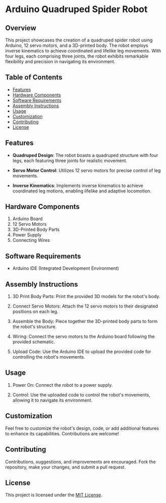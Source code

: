 # Arduino Quadruped Spider Robot

## Overview

This project showcases the creation of a quadruped spider robot using Arduino, 12 servo motors, and a 3D-printed body. The robot employs inverse kinematics to achieve coordinated and lifelike leg movements. With four legs, each comprising three joints, the robot exhibits remarkable flexibility and precision in navigating its environment.

## Table of Contents

- [Features](#features)
- [Hardware Components](#hardware-components)
- [Software Requirements](#software-requirements)
- [Assembly Instructions](#assembly-instructions)
- [Usage](#usage)
- [Customization](#customization)
- [Contributing](#contributing)
- [License](#license)

## Features

- **Quadruped Design**: The robot boasts a quadruped structure with four legs, each featuring three joints for realistic movement.
  
- **Servo Motor Control**: Utilizes 12 servo motors for precise control of leg movements.
  
- **Inverse Kinematics**: Implements inverse kinematics to achieve coordinated leg motions, enabling lifelike and adaptive locomotion.

## Hardware Components

1. Arduino Board
2. 12 Servo Motors
3. 3D-Printed Body Parts
4. Power Supply
5. Connecting Wires

## Software Requirements

- Arduino IDE (Integrated Development Environment)

## Assembly Instructions

1. 3D Print Body Parts: Print the provided 3D models for the robot's body.
  
2. Connect Servo Motors: Attach the 12 servo motors to their designated positions on each leg.

3. Assemble the Body: Piece together the 3D-printed body parts to form the robot's structure.

4. Wiring: Connect the servo motors to the Arduino board following the provided schematic.

5. Upload Code: Use the Arduino IDE to upload the provided code for controlling the robot's movements.

## Usage

1. Power On: Connect the robot to a power supply.
  
2. Control: Use the uploaded code to control the robot's movements, allowing it to navigate its environment.

## Customization

Feel free to customize the robot's design, code, or add additional features to enhance its capabilities. Contributions are welcome!

## Contributing

Contributions, suggestions, and improvements are encouraged. Fork the repository, make your changes, and submit a pull request.

## License

This project is licensed under the [MIT License](LICENSE).
